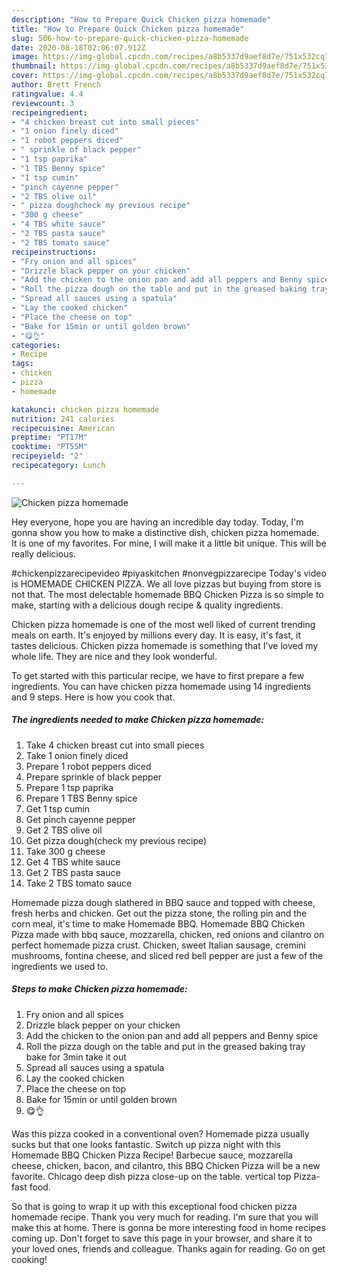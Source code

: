 ```yaml
---
description: "How to Prepare Quick Chicken pizza homemade"
title: "How to Prepare Quick Chicken pizza homemade"
slug: 506-how-to-prepare-quick-chicken-pizza-homemade
date: 2020-08-18T02:06:07.912Z
image: https://img-global.cpcdn.com/recipes/a8b5337d9aef8d7e/751x532cq70/chicken-pizza-homemade-recipe-main-photo.jpg
thumbnail: https://img-global.cpcdn.com/recipes/a8b5337d9aef8d7e/751x532cq70/chicken-pizza-homemade-recipe-main-photo.jpg
cover: https://img-global.cpcdn.com/recipes/a8b5337d9aef8d7e/751x532cq70/chicken-pizza-homemade-recipe-main-photo.jpg
author: Brett French
ratingvalue: 4.4
reviewcount: 3
recipeingredient:
- "4 chicken breast cut into small pieces"
- "1 onion finely diced"
- "1 robot peppers diced"
- " sprinkle of black pepper"
- "1 tsp paprika"
- "1 TBS Benny spice"
- "1 tsp cumin"
- "pinch cayenne pepper"
- "2 TBS olive oil"
- " pizza doughcheck my previous recipe"
- "300 g cheese"
- "4 TBS white sauce"
- "2 TBS pasta sauce"
- "2 TBS tomato sauce"
recipeinstructions:
- "Fry onion and all spices"
- "Drizzle black pepper on your chicken"
- "Add the chicken to the onion pan and add all peppers and Benny spice"
- "Roll the pizza dough on the table and put in the greased baking tray bake for 3min take it out"
- "Spread all sauces using a spatula"
- "Lay the cooked chicken"
- "Place the cheese on top"
- "Bake for 15min or until golden brown"
- "😋👌"
categories:
- Recipe
tags:
- chicken
- pizza
- homemade

katakunci: chicken pizza homemade 
nutrition: 241 calories
recipecuisine: American
preptime: "PT17M"
cooktime: "PT55M"
recipeyield: "2"
recipecategory: Lunch

---
```



![Chicken pizza homemade](https://img-global.cpcdn.com/recipes/a8b5337d9aef8d7e/751x532cq70/chicken-pizza-homemade-recipe-main-photo.jpg)

Hey everyone, hope you are having an incredible day today. Today, I'm gonna show you how to make a distinctive dish, chicken pizza homemade. It is one of my favorites. For mine, I will make it a little bit unique. This will be really delicious.

#chickenpizzarecipevideo #piyaskitchen #nonvegpizzarecipe Today&#39;s video is HOMEMADE CHICKEN PIZZA. We all love pizzas but buying from store is not that. The most delectable homemade BBQ Chicken Pizza is so simple to make, starting with a delicious dough recipe &amp; quality ingredients.

Chicken pizza homemade is one of the most well liked of current trending meals on earth. It's enjoyed by millions every day. It is easy, it's fast, it tastes delicious. Chicken pizza homemade is something that I've loved my whole life. They are nice and they look wonderful.


To get started with this particular recipe, we have to first prepare a few ingredients. You can have chicken pizza homemade using 14 ingredients and 9 steps. Here is how you cook that.

<!--inarticleads1-->

##### The ingredients needed to make Chicken pizza homemade:

1. Take 4 chicken breast cut into small pieces
1. Take 1 onion finely diced
1. Prepare 1 robot peppers diced
1. Prepare  sprinkle of black pepper
1. Prepare 1 tsp paprika
1. Prepare 1 TBS Benny spice
1. Get 1 tsp cumin
1. Get pinch cayenne pepper
1. Get 2 TBS olive oil
1. Get  pizza dough(check my previous recipe)
1. Take 300 g cheese
1. Get 4 TBS white sauce
1. Get 2 TBS pasta sauce
1. Take 2 TBS tomato sauce


Homemade pizza dough slathered in BBQ sauce and topped with cheese, fresh herbs and chicken. Get out the pizza stone, the rolling pin and the corn meal, it&#39;s time to make Homemade BBQ. Homemade BBQ Chicken Pizza made with bbq sauce, mozzarella, chicken, red onions and cilantro on perfect homemade pizza crust. Chicken, sweet Italian sausage, cremini mushrooms, fontina cheese, and sliced red bell pepper are just a few of the ingredients we used to. 

<!--inarticleads2-->

##### Steps to make Chicken pizza homemade:

1. Fry onion and all spices
1. Drizzle black pepper on your chicken
1. Add the chicken to the onion pan and add all peppers and Benny spice
1. Roll the pizza dough on the table and put in the greased baking tray bake for 3min take it out
1. Spread all sauces using a spatula
1. Lay the cooked chicken
1. Place the cheese on top
1. Bake for 15min or until golden brown
1. 😋👌


Was this pizza cooked in a conventional oven? Homemade pizza usually sucks but that one looks fantastic. Switch up pizza night with this Homemade BBQ Chicken Pizza Recipe! Barbecue sauce, mozzarella cheese, chicken, bacon, and cilantro, this BBQ Chicken Pizza will be a new favorite. Chicago deep dish pizza close-up on the table. vertical top Pizza-fast food. 

So that is going to wrap it up with this exceptional food chicken pizza homemade recipe. Thank you very much for reading. I'm sure that you will make this at home. There is gonna be more interesting food in home recipes coming up. Don't forget to save this page in your browser, and share it to your loved ones, friends and colleague. Thanks again for reading. Go on get cooking!
